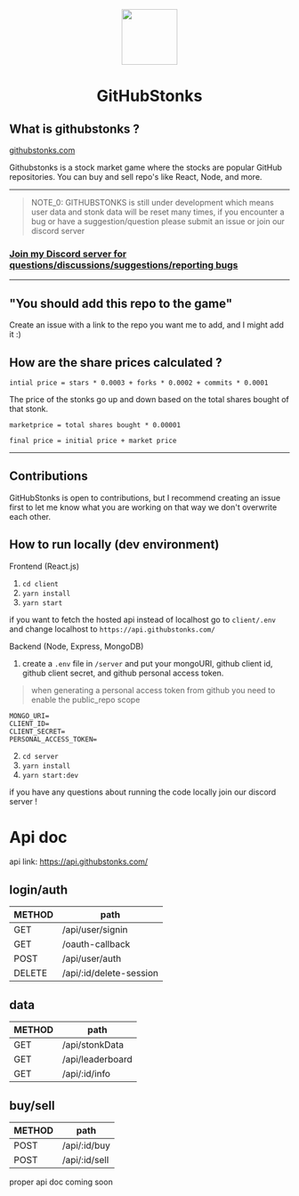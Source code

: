 <div align="center">
<img align="center" width="100" height="100" src="client/public/ghs.png">
<h1>GitHubStonks</h1>

</div>

## What is githubstonks ?

<a href="https://githubstonks.com/" target="_blank">githubstonks.com</a>

Githubstonks is a stock market game where the stocks are popular GitHub repositories. You can buy and sell repo's like React, Node, and more.

---

> NOTE_0: GITHUBSTONKS is still under development which means user data and stonk data will be reset many times, if you encounter a bug or have a suggestion/question please submit an issue or join our discord server

### [Join my Discord server for questions/discussions/suggestions/reporting bugs](https://discord.gg/n7uR5CbM2u)

---

## "You should add this repo to the game"

Create an issue with a link to the repo you want me to add, and I might add it :)

## How are the share prices calculated ?

`intial price = stars * 0.0003 + forks * 0.0002 + commits * 0.0001`

The price of the stonks go up and down based on the total shares bought of that stonk.

`marketprice = total shares bought * 0.00001`

`final price = initial price + market price`

---

## Contributions

GitHubStonks is open to contributions, but I recommend creating an issue first to let me know what you are working on that way we don't overwrite each other.

## How to run locally (dev environment)

Frontend (React.js)

1. `cd client`
2. `yarn install`
3. `yarn start`

if you want to fetch the hosted api instead of localhost
go to `client/.env` and change localhost to `https://api.githubstonks.com/`

Backend (Node, Express, MongoDB)

1. create a `.env` file in `/server` and put your mongoURI, github client id, github client secret, and github personal access token.

> when generating a personal access token from github you need to enable the public_repo scope

```
MONGO_URI=
CLIENT_ID=
CLIENT_SECRET=
PERSONAL_ACCESS_TOKEN=
```

2. `cd server`
3. `yarn install`
4. `yarn start:dev`

if you have any questions about running the code locally join our discord server !

# Api doc

api link: https://api.githubstonks.com/

## login/auth

| METHOD | path                    |
| ------ | ----------------------- |
| GET    | /api/user/signin        |
| GET    | /oauth-callback         |
| POST   | /api/user/auth          |
| DELETE | /api/:id/delete-session |

## data

| METHOD | path             |
| ------ | ---------------- |
| GET    | /api/stonkData   |
| GET    | /api/leaderboard |
| GET    | /api/:id/info    |

## buy/sell

| METHOD | path          |
| ------ | ------------- |
| POST   | /api/:id/buy  |
| POST   | /api/:id/sell |

proper api doc coming soon
